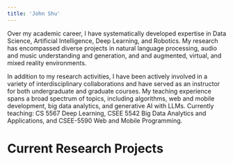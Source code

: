 ```yaml
---
title: 'John Shu'
---
```


<!--
This content will be displayed at the top of the index page.
You can leave this empty if you don’t want to show any content.
-->

Over my academic career, I have systematically developed expertise in Data Science, Artificial Intelligence, Deep Learning, and Robotics. My research has encompassed diverse projects in natural language processing, audio and music understanding and generation, and and augmented, virtual, and mixed reality environments.

In addition to my research activities, I have been actively involved in a variety of interdisciplinary collaborations and have served as an instructor for both undergraduate and graduate courses. My teaching experience spans a broad spectrum of topics, including algorithms, web and mobile development, big data analytics, and generative AI with LLMs. Currently teaching: CS 5567 Deep Learning, CSEE 5542 Big Data Analytics and Applications, and CSEE-5590 Web and Mobile Programming.

# Current Research Projects


